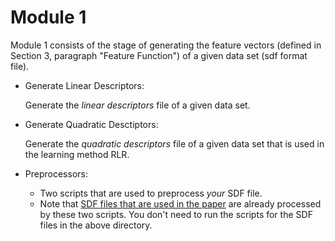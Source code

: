 # Module 1

Module 1 consists of the stage of generating the feature vectors (defined in Section 3, paragraph "Feature Function") of a given data set (sdf format file).

- Generate Linear Descriptors:
  
  Generate the _linear descriptors_ file of a given data set.
  
- Generate Quadratic Desctiptors:
  
  Generate the _quadratic descriptors_ file of a given data set that is used in the learning method RLR.

- Preprocessors:
  - Two scripts that are used to preprocess _your_ SDF file.
  - Note that [SDF files that are used in the paper](../instances_for_paper) are already processed by these two scripts. You don't need to run the scripts for the SDF files in the above directory. 
